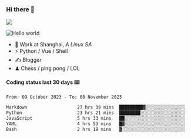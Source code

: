 ### Hi there 👋
![](https://komarev.com/ghpvc/?username=Xuhandsome)


<img src="https://github-readme-stats.vercel.app/api?username=XuHandsome&show_icons=true&theme=merko" alt="Hello world">

<br/>

- 🍻  Work at Shanghai, _A Linux SA_
- ⚡  Python / Vue / Shell
- ✍️  Blogger
- ♟  Chess / ping pong / LOL

#### Coding status last 30 days ⌨️

<!--START_SECTION:waka-->

```txt
From: 09 October 2023 - To: 08 November 2023

Markdown                   27 hrs 39 mins  █████████▓░░░░░░░░░░░░░░░   38.59 %
Python                     23 hrs 21 mins  ████████░░░░░░░░░░░░░░░░░   32.59 %
JavaScript                 5 hrs 33 mins   ██░░░░░░░░░░░░░░░░░░░░░░░   07.76 %
YAML                       4 hrs 53 mins   █▓░░░░░░░░░░░░░░░░░░░░░░░   06.83 %
Bash                       2 hrs 19 mins   ▓░░░░░░░░░░░░░░░░░░░░░░░░   03.25 %
```

<!--END_SECTION:waka-->
